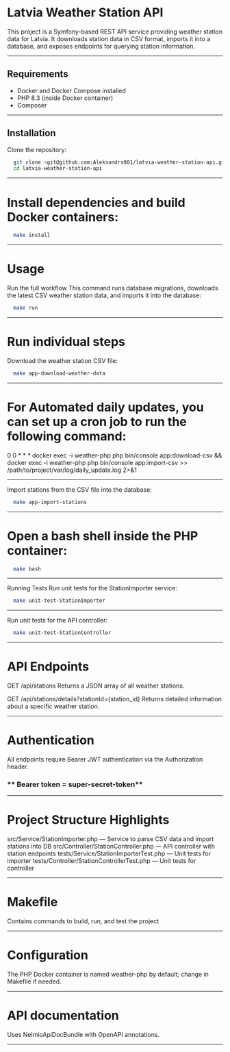 # Latvia Weather Station API

This project is a Symfony-based REST API service providing weather station data for Latvia. It downloads station data in CSV format, imports it into a database, and exposes endpoints for querying station information.

---

## Requirements

- Docker and Docker Compose installed
- PHP 8.3 (inside Docker container)
- Composer

---

## Installation
Clone the repository:

```bash
  git clone <git@github.com:Aleksandrs001/latvia-weather-station-api.git>
  cd latvia-weather-station-api
```
---
# Install dependencies and build Docker containers:

  ```bash
    make install
  ```
---
# Usage
Run the full workflow
This command runs database migrations, downloads the latest CSV weather station data, and imports it into the database:

```bash
  make run
```
---
# Run individual steps
Download the weather station CSV file:

```bash
  make app-download-weather-data
```
---

# For Automated daily updates, you can set up a cron job to run the following command:

0 0 * * * docker exec -i weather-php php bin/console app:download-csv && docker exec -i weather-php php bin/console app:import-csv >> /path/to/project/var/log/daily_update.log 2>&1

---

 Import stations from the CSV file into the database:
```bash
  make app-import-stations
```
---
# Open a bash shell inside the PHP container:

```bash
  make bash
```
---
Running Tests
Run unit tests for the StationImporter service:

```bash
  make unit-test-StationImporter
```
---

Run unit tests for the API controller:

```bash
  make unit-test-StationController
```

---
# API Endpoints

GET /api/stations
Returns a JSON array of all weather stations.

GET /api/stations/details?stationId={station_id}
Returns detailed information about a specific weather station.

---

# Authentication
All endpoints require Bearer JWT authentication via the Authorization header.

### ** Bearer token = super-secret-token**

---

# Project Structure Highlights
src/Service/StationImporter.php — Service to parse CSV data and import stations into DB
src/Controller/StationController.php — API controller with station endpoints
tests/Service/StationImporterTest.php — Unit tests for importer
tests/Controller/StationControllerTest.php — Unit tests for controller

---

# Makefile 
Contains commands to build, run, and test the project

---

# Configuration
The PHP Docker container is named weather-php by default; change in Makefile if needed.

---

# API documentation
Uses NelmioApiDocBundle with OpenAPI annotations.

---
